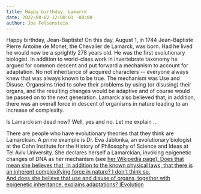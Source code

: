 ```yaml
---
title: Happy birthday, Lamarck
date: 2022-08-02 12:00:01 -08:00
author: Joe Felsenstein
---
```


Happy birthday, Jean-Baptiste!  On this day, August 1, in 1744 Jean-Baptiste Pierre Antoine de Monet, the Chevalier de Lamarck, was born.  Had he lived he would now be a sprightly 
278 years old.  He was the first evolutionary biologist.  In addition to world-class work in invertebrate taxonomy he argued for common descent and put forward a mechanism to account for adaptation.  No not inheritance of acquired characters -- everyone always knew that was always known to be true.  The mechanism was Use and Disuse. Organsims tried to solve their problems by using (or disusing) their organs, and the resulting changes would be adaptive and of course would be passed on to the next generation.  Lamarck also believed that,
in addition, there was an overall force in descent of organisms in nature leading to an increase of complexity.

Is Lamarckism dead now?  Well, yes and no.  Let me explain ...

<!--more-->

There are people who have evolutionary theories that they think are Lamarckian.  A prime example is Dr. Eva Jablonka, an evolutionary biologist at the Cohn Institute for the History of Philosophy of Science and Ideas at Tel Aviv University. 
She declares herself a Lamarckian, invoking epigenetic changes of DNA as her mechanism (see <a href="https://en.wikipedia.org/wiki/Eva_Jablonka">her Wikipedia page).  Does that mean she believes that, in addition to the known physical laws, that there is an inherent complexifying force in nature?  I don't think so.  
And does she believe that use and disuse of organs, together with epigenetic inheritance, explains adaptations?  IEvolution
